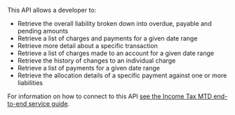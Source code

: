 This API allows a developer to:

* Retrieve the overall liability broken down into overdue, payable and pending amounts
* Retrieve a list of charges and payments for a given date range
* Retrieve more detail about a specific transaction
* Retrieve a list of charges made to an account for a given date range
* Retrieve the history of changes to an individual charge
* Retrieve a list of payments for a given date range
* Retrieve the allocation details of a specific payment against one or more liabilities

For information on how to connect to this API [see the Income Tax MTD end-to-end service guide](https://developer.service.hmrc.gov.uk/guides/income-tax-mtd-end-to-end-service-guide/).